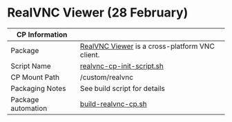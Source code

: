 # RealVNC Viewer (28 February)

|  CP Information |            |
|-----------------|------------|
| Package | [RealVNC Viewer](https://www.realvnc.com/en/connect/download/viewer/linux/) is a cross-platform VNC client. |
| Script Name | [realvnc-cp-init-script.sh](build/realvnc-cp-init-script.sh) |
| CP Mount Path | /custom/realvnc |
| Packaging Notes | See build script for details |
| Package automation | [build-realvnc-cp.sh](build/build-realvnc-cp.sh) |
